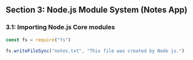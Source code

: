 ## Section 3: Node.js Module System (Notes App)

### 3.1: Importing Node.js Core modules

```js
const fs = require("fs")

fs.writeFileSync("notes.txt", "This file was created by Node js.")
```